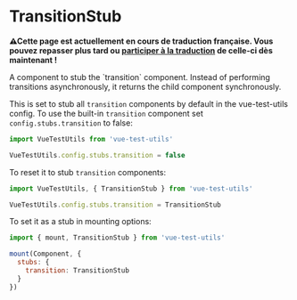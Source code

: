 # TransitionStub

<p><strong>⚠Cette page est actuellement en cours de traduction française. Vous pouvez repasser plus tard ou <a href="https://github.com/vuejs-fr/vue-test-utils" target="_blank">participer à la traduction</a> de celle-ci dès maintenant !</strong></p><p>A component to stub the `transition` component. Instead of performing transitions asynchronously, it returns the child component synchronously.</p>

This is set to stub all `transition` components by default in the vue-test-utils config. To use the built-in `transition` component set `config.stubs.transition` to false:

```js
import VueTestUtils from 'vue-test-utils'

VueTestUtils.config.stubs.transition = false
```

To reset it to stub `transition` components:
```js
import VueTestUtils, { TransitionStub } from 'vue-test-utils'

VueTestUtils.config.stubs.transition = TransitionStub
```

To set it as a stub in mounting options:

```js
import { mount, TransitionStub } from 'vue-test-utils'

mount(Component, {
  stubs: {
    transition: TransitionStub
  }
})
```
